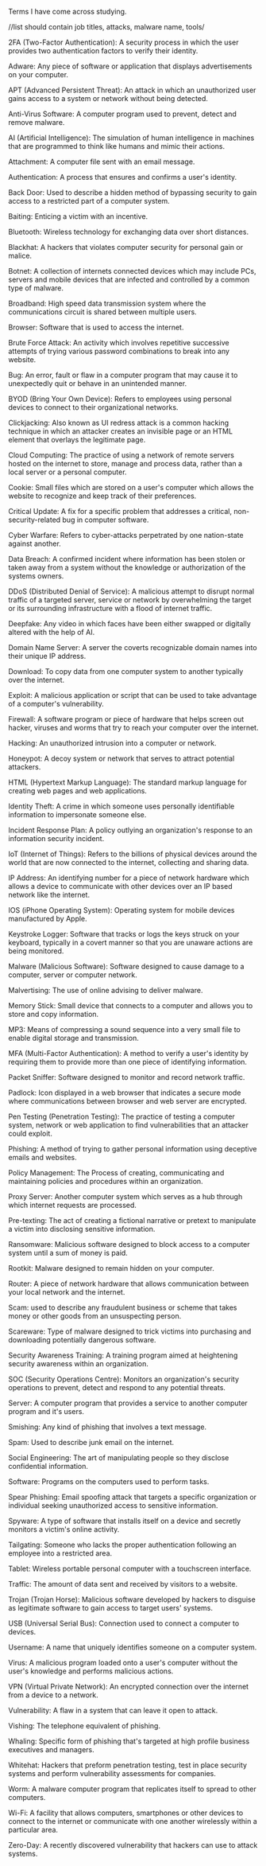 Terms I have come across studying. 

//list should contain job titles, attacks, malware name, tools/ 


2FA (Two-Factor Authentication): A security process in which the user provides two authentication factors to verify their identity. 


Adware: Any piece of software or application that displays advertisements on your computer. 

APT (Advanced Persistent Threat): An attack in which an unauthorized user gains access to a system or network without being detected. 

Anti-Virus Software: A computer program used to prevent, detect and remove malware. 

AI (Artificial Intelligence): The simulation of human intelligence in machines that are programmed to think like humans and mimic their actions. 

Attachment: A computer file sent with an email message. 

Authentication: A process that ensures and confirms a user's identity. 


Back Door: Used to describe a hidden method of bypassing security to gain access to a restricted part of a computer system. 

Baiting: Enticing a victim with an incentive. 

Bluetooth: Wireless technology for exchanging data over short distances. 

Blackhat: A hackers that violates computer security for personal gain or malice. 

Botnet: A collection of internets connected devices which may include PCs, servers and mobile devices that are infected and controlled by a common type of malware. 

Broadband: High speed data transmission system where the communications circuit is shared between multiple users. 

Browser: Software that is used to access the internet. 

Brute Force Attack: An activity which involves repetitive successive attempts of trying various password combinations to break into any website. 

Bug: An error, fault or flaw in a computer program that may cause it to unexpectedly quit or behave in an unintended manner. 

BYOD (Bring Your Own Device): Refers to employees using personal devices to connect to their organizational networks. 


Clickjacking: Also known as UI redress attack is a common hacking technique in which an attacker creates an invisible page or an HTML element that overlays the legitimate page. 

Cloud Computing: The practice of using a network of remote servers hosted on the internet to store, manage and process data, rather than a local server or a personal computer. 

Cookie: Small files which are stored on a user's computer which allows the website to recognize and keep track of their preferences. 

Critical Update: A fix for a specific problem that addresses a critical, non-security-related bug in computer software. 

Cyber Warfare: Refers to cyber-attacks perpetrated by one nation-state against another. 

Data Breach: A confirmed incident where information has been stolen or taken away from a system without the knowledge or authorization of the systems owners. 

DDoS (Distributed Denial of Service): A malicious attempt to disrupt normal traffic of a targeted server, service or network by overwhelming the target or its surrounding infrastructure with a flood of internet traffic. 

Deepfake: Any video in which faces have been either swapped or digitally altered with the help of AI. 

Domain Name Server: A server the coverts recognizable domain names into their unique IP address. 

Download: To copy data from one computer system to another typically over the internet. 


Exploit: A malicious application or script that can be used to take advantage of a computer's vulnerability. 


Firewall: A software program or piece of hardware that helps screen out hacker, viruses and worms that try to reach your computer over the internet. 


Hacking: An unauthorized intrusion into a computer or network. 

Honeypot: A decoy system or network that serves to attract potential attackers. 

HTML (Hypertext Markup Language): The standard markup language for creating web pages and web applications. 


Identity Theft: A crime in which someone uses personally identifiable information to impersonate someone else. 

Incident Response Plan: A policy outlying an organization's response to an information security incident. 

IoT (Internet of Things): Refers to the billions of physical devices around the world that are now connected to the internet, collecting and sharing data. 

IP Address: An identifying number for a piece of network hardware which allows a device to communicate with other devices over an IP based network like the internet.  

IOS (iPhone Operating System): Operating system for mobile devices manufactured by Apple.  


Keystroke Logger: Software that tracks or logs the keys struck on your keyboard, typically in a covert manner so that you are unaware actions are being monitored. 


Malware (Malicious Software): Software designed to cause damage to a computer, server or computer network.  

Malvertising: The use of online advising to deliver malware. 

Memory Stick: Small device that connects to a computer and allows you to store and copy information. 

MP3: Means of compressing a sound sequence into a very small file to enable digital storage and transmission. 

MFA (Multi-Factor Authentication): A method to verify a user's identity by requiring them to provide more than one piece of identifying information.  


Packet Sniffer: Software designed to monitor and record network traffic. 

Padlock: Icon displayed in a web browser that indicates a secure mode where communications between browser and web server are encrypted. 

Pen Testing (Penetration Testing): The practice of testing a computer system, network or web application to find vulnerabilities that an attacker could exploit. 

Phishing: A method of trying to gather personal information using deceptive emails and websites. 

Policy Management: The Process of creating, communicating and maintaining policies and procedures within an organization. 

Proxy Server: Another computer system which serves as a hub through which internet requests are processed. 

Pre-texting: The act of creating a fictional narrative or pretext to manipulate a victim into disclosing sensitive information. 


Ransomware: Malicious software designed to block access to a computer system until a sum of money is paid. 

Rootkit: Malware designed to remain hidden on your computer. 

Router: A piece of network hardware that allows communication between your local network and the internet. 


Scam: used to describe any fraudulent business or scheme that takes money or other goods from an unsuspecting person. 

Scareware: Type of malware designed to trick victims into purchasing and downloading potentially dangerous software. 

Security Awareness Training: A training program aimed at heightening security awareness within an organization. 

SOC (Security Operations Centre): Monitors an organization's security operations to prevent, detect and respond to any potential threats. 

Server: A computer program that provides a service to another computer program and it's users. 

Smishing: Any kind of phishing that involves a text message. 

Spam: Used to describe junk email on the internet. 

Social Engineering: The art of manipulating people so they disclose confidential information. 

Software: Programs on the computers used to perform tasks. 

Spear Phishing: Email spoofing attack that targets a specific organization or individual seeking unauthorized access to sensitive information. 

Spyware: A type of software that installs itself on a device and secretly monitors a victim's online activity. 


Tailgating: Someone who lacks the proper authentication following an employee into a restricted area. 

Tablet: Wireless portable personal computer with a touchscreen interface. 

Traffic: The amount of data sent and received by visitors to a website. 

Trojan (Trojan Horse): Malicious software developed by hackers to disguise as legitimate software to gain access to target users' systems. 


USB (Universal Serial Bus): Connection used to connect a computer to devices. 

Username: A name that uniquely identifies someone on a computer system. 


Virus: A malicious program loaded onto a user's computer without the user's knowledge and performs malicious actions. 

VPN (Virtual Private Network): An encrypted connection over the internet from a device to a network. 

Vulnerability: A flaw in a system that can leave it open to attack. 

Vishing: The telephone equivalent of phishing. 


Whaling: Specific form of phishing that's targeted at high profile business executives and managers. 

Whitehat: Hackers that preform penetration testing, test in place security systems and perform vulnerability assessments for companies. 

Worm: A malware computer program that replicates itself to spread to other computers. 

Wi-Fi: A facility that allows computers, smartphones or other devices to connect to the internet or communicate with one another wirelessly within a particular area. 


Zero-Day: A recently discovered vulnerability that hackers can use to attack systems. 
